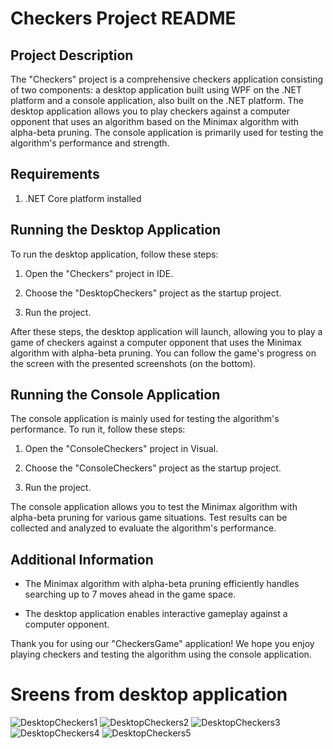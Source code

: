 # Checkers Project README

## Project Description

The "Checkers" project is a comprehensive checkers application consisting of two components: a desktop application built using WPF on the .NET platform and a console application, also built on the .NET platform. The desktop application allows you to play checkers against a computer opponent that uses an algorithm based on the Minimax algorithm with alpha-beta pruning. The console application is primarily used for testing the algorithm's performance and strength.

## Requirements

1. .NET Core platform installed

## Running the Desktop Application

To run the desktop application, follow these steps:

1. Open the "Checkers" project in IDE.

2. Choose the "DesktopCheckers" project as the startup project.

3. Run the project.

After these steps, the desktop application will launch, allowing you to play a game of checkers against a computer opponent that uses the Minimax algorithm with alpha-beta pruning. You can follow the game's progress on the screen with the presented screenshots (on the bottom).

## Running the Console Application

The console application is mainly used for testing the algorithm's performance. To run it, follow these steps:

1. Open the "ConsoleCheckers" project in Visual.

2. Choose the "ConsoleCheckers" project as the startup project.

3. Run the project.

The console application allows you to test the Minimax algorithm with alpha-beta pruning for various game situations. Test results can be collected and analyzed to evaluate the algorithm's performance.

## Additional Information

- The Minimax algorithm with alpha-beta pruning efficiently handles searching up to 7 moves ahead in the game space.

- The desktop application enables interactive gameplay against a computer opponent.

Thank you for using our "CheckersGame" application! We hope you enjoy playing checkers and testing the algorithm using the console application.

# Sreens from desktop application
![DesktopCheckers1](https://github.com/mikolajMacioszczyk/Checkers/assets/57719701/036570d4-eb6c-4a11-a073-f81c839664b9)
![DesktopCheckers2](https://github.com/mikolajMacioszczyk/Checkers/assets/57719701/6ad54306-bf1d-494f-8ef7-9a9b34c8dc04)
![DesktopCheckers3](https://github.com/mikolajMacioszczyk/Checkers/assets/57719701/4f286945-1395-4d64-85f2-f5132bafef38)
![DesktopCheckers4](https://github.com/mikolajMacioszczyk/Checkers/assets/57719701/8733bae5-cf53-4845-ad4c-3e0c6d171d52)
![DesktopCheckers5](https://github.com/mikolajMacioszczyk/Checkers/assets/57719701/9f951360-270f-407e-aa03-d9b7ef464f3b)
